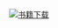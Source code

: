 [![书籍下载][1]][2]

[1]: https://img.shields.io/badge/EBook%20Download-KanCloud-black.svg
[2]: https://www.kancloud.cn/gsxhnd/cpp-learn-note
